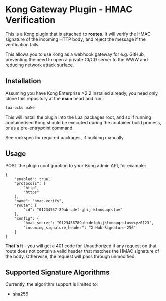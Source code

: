 # Kong Gateway Plugin - HMAC Verification

This is a Kong plugin that is attached to **routes**. It will verify the HMAC signature of the incoming HTTP body, and reject the message if the verification fails.

This allows you to use Kong as a webhook gateway for e.g. GitHub, preventing the need to open a private CI/CD server to the WWW and reducing network attack surface.

## Installation

Assuming you have Kong Enterprise >2.2 installed already, you need only clone this repository at the **main** head and run :

```sh
luarocks make
```

This will install the plugin into the Lua packages root, and so if running containerised Kong should be executed during the container build process, or as a pre-entrypoint command.

See rockspec for required packages, if building manually.

## Usage

POST the plugin configuration to your Kong admin API, for example:

```
{
    "enabled": true,
    "protocols": [
        "http",
        "https"
    ],
    "name": "hmac-verify",
    "route": {
        "id": "01234567-89ab-cdef-ghij-klmnopqrstuv"
    },
    "config": {
        "hmac_secret": "0123456789abcdefghijklmnopqrstuvwxyz0123",
        "incoming_signature_header": "X-Hub-Signature-256"
    }
}
```

**That's it** - you will get a 401 code for Unauthorized if any request on that route does not contain a valid header that matches the HMAC signature of the body. Otherwise, the request will pass through unmodified.

## Supported Signature Algorithms

Currently, the algorithm support is limited to:

* sha256
